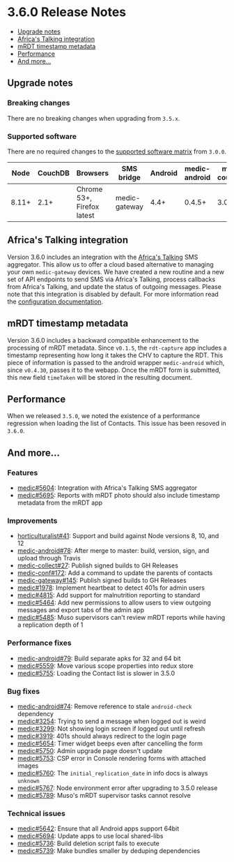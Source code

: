 # 3.6.0 Release Notes

- [Upgrade notes](#upgrade-notes)
- [Africa's Talking integration](#africas-talking-integration)
- [mRDT timestamp metadata](#mrdt-timestamp-metadata)
- [Performance](#performance)
- [And more...](#and-more)

## Upgrade notes

### Breaking changes

There are no breaking changes when upgrading from `3.5.x`.

### Supported software

There are no required changes to the [supported software matrix](https://github.com/medic/medic-docs/blob/master/installation/supported-software.md) from `3.0.0`.

| Node | CouchDB | Browsers | SMS bridge | Android | medic-android | medic-couch2pg |
|----|----|----|----|----|----|---|
| 8.11+ | 2.1+ | Chrome 53+, Firefox latest | medic-gateway | 4.4+ | 0.4.5+ | 3.0+ |

## Africa's Talking integration

Version 3.6.0 includes an integration with the [Africa's Talking](https://africastalking.com) SMS aggregator. This allow us to offer a cloud based alternative to managing your own `medic-gateway` devices. We have created a new routine and a new set of API endpoints to send SMS via Africa's Talking, process callbacks from Africa's Talking, and update the status of outgoing messages. Please note that this integration is disabled by default. For more information read the [configuration documentation](https://github.com/medic/medic-docs/blob/master/configuration/africas-talking.md).

## mRDT timestamp metadata

Version 3.6.0 includes a backward compatible enhancement to the processing of mRDT metadata. Since `v0.1.5`, the `rdt-capture` app includes a timestamp representing how long it takes the CHV to capture the RDT. This piece of information is passed to the android wrapper `medic-android` which, since `v0.4.30`, passes it to the webapp. Once the mRDT form is submitted, this new field `timeTaken` will be stored in the resulting document.

## Performance

When we released `3.5.0`, we noted the existence of a performance regression when loading the list of Contacts. This issue has been resoved in `3.6.0`.

## And more...

### Features

- [medic#5604](https://github.com/medic/medic/issues/5604): Integration with Africa's Talking SMS aggregator
- [medic#5695](https://github.com/medic/medic/issues/5695): Reports with mRDT photo should also include timestamp metadata from the mRDT app

### Improvements

- [horticulturalist#41](https://github.com/medic/horticulturalist/issues/41): Support and build against Node versions 8, 10, and 12
- [medic-android#78](https://github.com/medic/medic-android/issues/78): After merge to master: build, version, sign, and upload through Travis
- [medic-collect#27](https://github.com/medic/medic-collect/issues/27): Publish signed builds to GH Releases
- [medic-conf#172](https://github.com/medic/medic-conf/issues/172): Add a command to update the parents of contacts
- [medic-gateway#145](https://github.com/medic/medic-gateway/issues/145): Publish signed builds to GH Releases
- [medic#1978](https://github.com/medic/medic/issues/1978): Implement heartbeat to detect 401s for admin users
- [medic#4815](https://github.com/medic/medic/issues/4815): Add support for malnutrition reporting to standard
- [medic#5464](https://github.com/medic/medic/issues/5464): Add new permissions to allow users to view outgoing messages and export tabs of the admin app
- [medic#5485](https://github.com/medic/medic/issues/5485): Muso supervisors can't review mRDT reports while having a replication depth of 1

### Performance fixes

- [medic-android#79](https://github.com/medic/medic-android/issues/79): Build separate apks for 32 and 64 bit
- [medic#5559](https://github.com/medic/medic/issues/5559): Move various scope properties into redux store
- [medic#5755](https://github.com/medic/medic/issues/5755): Loading the Contact list is slower in 3.5.0

### Bug fixes

- [medic-android#74](https://github.com/medic/medic-android/issues/74): Remove reference to stale `android-check` dependency
- [medic#3254](https://github.com/medic/medic/issues/3254): Trying to send a message when logged out is weird
- [medic#3299](https://github.com/medic/medic/issues/3299): Not showing login screen if logged out until refresh
- [medic#3919](https://github.com/medic/medic/issues/3919): 401s should always redirect to the login page
- [medic#5654](https://github.com/medic/medic/issues/5654): Timer widget beeps even after cancelling the form
- [medic#5750](https://github.com/medic/medic/issues/5750): Admin upgrade page doesn't update 
- [medic#5753](https://github.com/medic/medic/issues/5753): CSP error in Console rendering forms with attached images
- [medic#5760](https://github.com/medic/medic/issues/5760): The `initial_replication_date` in info docs is always `unknown`
- [medic#5767](https://github.com/medic/medic/issues/5767): Node environment error after upgrading to 3.5.0 release
- [medic#5789](https://github.com/medic/medic/issues/5789): Muso's mRDT supervisor tasks cannot resolve

### Technical issues

- [medic#5642](https://github.com/medic/medic/issues/5642): Ensure that all Android apps support 64bit
- [medic#5694](https://github.com/medic/medic/issues/5694): Update apps to use local shared-libs
- [medic#5736](https://github.com/medic/medic/issues/5736): Build deletion script fails to execute
- [medic#5739](https://github.com/medic/medic/issues/5739): Make bundles smaller by deduping dependencies

